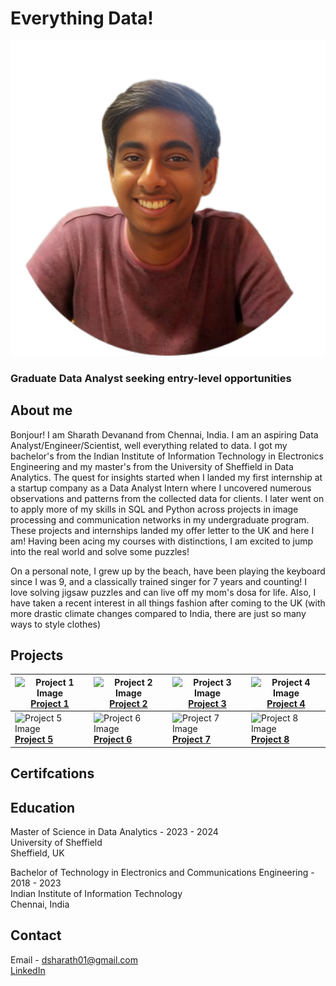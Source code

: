 
# Everything Data!

![](https://raw.githubusercontent.com/Sharath-Devanand/sharath-devanand.github.io/master/sharath_photo.png)

### Graduate Data Analyst seeking entry-level opportunities

## About me

Bonjour! I am Sharath Devanand from Chennai, India. I am an aspiring Data Analyst/Engineer/Scientist, well everything related to data. I got my bachelor's from the Indian Institute of Information Technology in Electronics Engineering and my master's from the University of Sheffield in Data Analytics. The quest for insights started when I landed my first internship at a startup company as a Data Analyst Intern where I uncovered numerous observations and patterns from the collected data for clients. I later went on to apply more of my skills in SQL and Python across projects in image processing and communication networks in my undergraduate program. These projects and internships landed my offer letter to the UK and here I am! Having been acing my courses with distinctions, I am excited to jump into the real world and solve some puzzles!

On a personal note, I grew up by the beach, have been playing the keyboard since I was 9, and a classically trained singer for 7 years and counting! I love solving jigsaw puzzles and can live off my mom's dosa for life. Also, I have taken a recent interest in all things fashion after coming to the UK (with more drastic climate changes compared to India, there are just so many ways to style clothes)

## Projects

| ![Project 1 Image](https://via.placeholder.com/150) <br> [**Project 1**](https://github.com/username/project1) | ![Project 2 Image](https://via.placeholder.com/150) <br> [**Project 2**](https://github.com/username/project2) | ![Project 3 Image](https://via.placeholder.com/150) <br> [**Project 3**](https://github.com/username/project3) | ![Project 4 Image](https://via.placeholder.com/150) <br> [**Project 4**](https://github.com/username/project4) |
| --- | --- | --- | --- |
| ![Project 5 Image](https://via.placeholder.com/150) <br> [**Project 5**](https://github.com/username/project5) | ![Project 6 Image](https://via.placeholder.com/150) <br> [**Project 6**](https://github.com/username/project6) | ![Project 7 Image](https://via.placeholder.com/150) <br> [**Project 7**](https://github.com/username/project7) | ![Project 8 Image](https://via.placeholder.com/150) <br> [**Project 8**](https://github.com/username/project8) |


## Certifcations




## Education

Master of Science in Data Analytics  -  2023 - 2024 <br>
University of Sheffield <br>
Sheffield, UK

Bachelor of Technology in Electronics and Communications Engineering - 2018 - 2023 <br>
Indian Institute of Information Technology <br>
Chennai, India

## Contact

Email - dsharath01@gmail.com <br>
[LinkedIn](https://www.linkedin.com/in/sharath-devanand)
